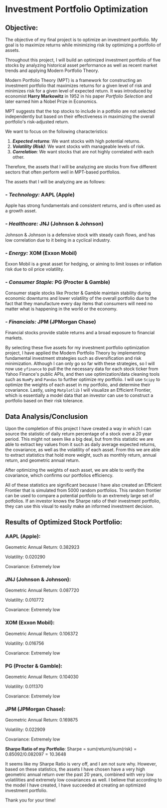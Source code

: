 # Investment Portfolio Optimization

## Objective:

The objective of my final project is to optimize an investment portfolio. My goal is to maximize returns while minimizing risk by optimizing a portfolio of assets.

Throughout this project, I will build an optimized investment portfolio of five stocks by analyzing historical asset performance as well as recent market trends and applying Modern Portfolio Theory.

Modern Portfolio Theory (MPT) is a framework for constructing an investment portfolio that maximizes returns for a given level of risk and minimizes risk for a given level of expected return. It was introduced by economist **Harry Markowitz** in 1952 in his paper *Portfolio Selection* and later earned him a Nobel Prize in Economics.

MPT suggests that the top stocks to include in a potfolio are not selected independently but based on their effectiveness in maximizing the overall portfolio's risk-adjusted return.

We want to focus on the following characteristics:
1. ***Expected returns***: We want stocks with high potential returns.
2. ***Volatility (Risk)***: We want stocks with manageable levels of risk.
3. ***Correlation***: We want stocks that are not highly correlated with each other.

Therefore, the assets that I will be analyzing are stocks from five different sectors that often perform well in MPT-based portfolios.

The assets that I will be analyzing are as follows:

### - *Technology:* **AAPL (Apple)** 

Apple has strong fundamentals and consistent returns, and is often used as a growth asset.

### - *Healthcare:* **JNJ (Johnson & Johnson)**

Johnson & Johnson is a defensive stock with steady cash flows, and has low correlation due to it being in a cyclical industry.

### - *Energy:* **XOM (Exxon Mobil)**

Exxon Mobil is a great asset for hedging, or aiming to  limit losses or inflation risk due to oil price volatility.

### - *Consumer Staple:* **PG (Procter & Gamble)**

Consumer staple stocks like Procter & Gamble maintain stability during economic downturns and lower volatility of the overall portfolio due to the fact that they manufacture every day items that consumers will need no matter what is happening in the world or the economy.

### - *Financials:* **JPM (JPMorgan Chase)**

Financial stocks provide stable returns and a broad exposure to financial markets.

By selecting these five assets for my investment portfolio optimization project, I have applied the Modern Portfolio Theory by implementing fundamental investment strategies such as diversification and risk minimization. Although I can only go so far with these strategies, so I will now use `yfinance` to pull the the necessary data for each stock ticker from Yahoo Finance's public APIs, and then use optimization/data cleaning tools such as `NumPy` and `Pandas` to further optimize my portfolio. I will use `Scipy` to optimize the weights of each asset in my portfolio, and determine their covariance. Lastly, using `Matplotlib` I will visualize an Efficient Frontier, which is essentially a model data that an investor can use to construct a portfolio based on their risk tolerance.


## Data Analysis/Conclusion

Upon the completion of this project I have created a way in which I can source the statistic of daily return percentage of a stock over a 20 year period. This might not seem like a big deal, but from this statistic we are able to extract key values from it such as daily average expected returns, the covariance, as well as the volatility of each asset. From this we are able to extract statistics that hold more weight, such as monthly return, annual return, and geometric annual return. 

After optimizing the weights of each asset, we are able to verify the covariance, which confirms our portfolios efficiency.

All of these statistics are significant because I have also created an Efficient Frontier that is simulated from 5000 random portfolios. This random frontier can be used to compare a potential portfolio to an extremely large set of potfolios. If an investor knows the Sharpe ratio of their investment portfolio, they can use this visual to easily make an informed investment decision.

## Results of Optimized Stock Portfolio:

### **AAPL (Apple)**:

Geometric Annual Return: 0.382923

Volatility: 0.020290

Covariance: Extremely low

### **JNJ (Johnson & Johnson)**:

Geometric Annual Return: 0.087720

Volatility: 0.010772

Covariance: Extremely low
 
### **XOM (Exxon Mobil)**:

Geometric Annual Return: 0.106372

Volatility: 0.016756

Covariance: Extremely low

### **PG (Procter & Gamble)**:

Geometric Annual Return: 0.104030

Volatility: 0.011370

Covariance: Extremely low

### **JPM (JPMorgan Chase)**:

Geometric Annual Return: 0.169875

Volatility: 0.022909

Covariance: Extremely low

**Sharpe Ratio of my Portfolio**: $\text{Sharpe = sum(return)/sum(risk)} = 0.85092/0.082097 = 10.3648$

It seems like my Sharpe Ratio is very off, and I am not sure why. However, based on these statistics, the assets I have chosen have a very high geometric annual return over the past 20 years, combined with very low volatilities and extremely low covariances as well. I believe that according to the model I have created, I have succeeded at creating an optimized investment portfolio.

Thank you for your time!
